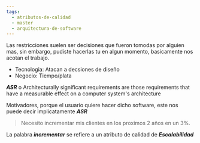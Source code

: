 ```yaml
---
tags:
  - atributos-de-calidad
  - master
  - arquitectura-de-software
---
```

Las restricciones suelen ser decisiones que fueron tomodas por alguien mas, sin embargo, pudiste hacerlas tu en algun momento, basicamente nos acotan el trabajo.

- Tecnologia: Atacan a decsiones de diseño
- Negocio: Tiempo/plata

***ASR*** o Architecturally significant requirements are those requirements that have a measurable effect on a computer system's architecture

Motivadores, porque el usuario quiere hacer dicho software, este nos puede decir implicatamente ***ASR***

> Necesito incrementar mis clientes en los proximos 2 años en un 3%.

La palabra ***incrementar*** se refiere a un atributo de calidad de ***Escalabilidad***
